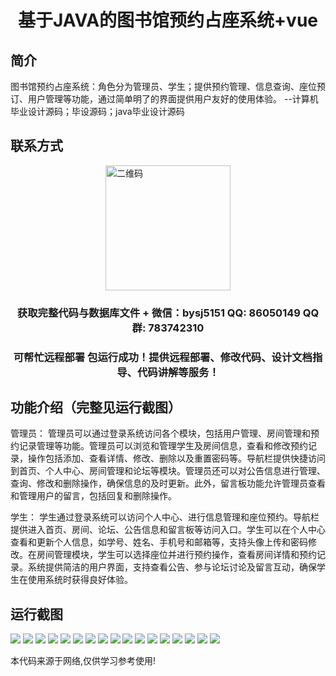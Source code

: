 <p><h1 align="center">基于JAVA的图书馆预约占座系统+vue</h1></p>

## 简介
图书馆预约占座系统：角色分为管理员、学生；提供预约管理、信息查询、座位预订、用户管理等功能，通过简单明了的界面提供用户友好的使用体验。    --计算机毕业设计源码；毕设源码；java毕业设计源码


## 联系方式
<img src="https://bs-1329754181.cos.ap-shanghai.myqcloud.com/wx.jpg" alt="二维码" style="display: block; margin: 0 auto;" width="200px">
<p><h3 align="center">获取完整代码与数据库文件 + 微信：bysj5151 QQ: 86050149 QQ群: 783742310</h3></p>
<p><h3 align="center">可帮忙远程部署 包运行成功！提供远程部署、修改代码、设计文档指导、代码讲解等服务！</h3></p>

## 功能介绍（完整见运行截图）
管理员： 管理员可以通过登录系统访问各个模块，包括用户管理、房间管理和预约记录管理等功能。管理员可以浏览和管理学生及房间信息，查看和修改预约记录，操作包括添加、查看详情、修改、删除以及重置密码等。导航栏提供快捷访问到首页、个人中心、房间管理和论坛等模块。管理员还可以对公告信息进行管理、查询、修改和删除操作，确保信息的及时更新。此外，留言板功能允许管理员查看和管理用户的留言，包括回复和删除操作。

学生： 学生通过登录系统可以访问个人中心、进行信息管理和座位预约。导航栏提供进入首页、房间、论坛、公告信息和留言板等访问入口。学生可以在个人中心查看和更新个人信息，如学号、姓名、手机号和邮箱等，支持头像上传和密码修改。在房间管理模块，学生可以选择座位并进行预约操作，查看房间详情和预约记录。系统提供简洁的用户界面，支持查看公告、参与论坛讨论及留言互动，确保学生在使用系统时获得良好体验。


## 运行截图
![](https://bs-1329754181.cos.ap-shanghai.myqcloud.com/ssm/LibraryReservationSystem/img/001.jpg)
![](https://bs-1329754181.cos.ap-shanghai.myqcloud.com/ssm/LibraryReservationSystem/img/002.jpg)
![](https://bs-1329754181.cos.ap-shanghai.myqcloud.com/ssm/LibraryReservationSystem/img/003.jpg)
![](https://bs-1329754181.cos.ap-shanghai.myqcloud.com/ssm/LibraryReservationSystem/img/004.jpg)
![](https://bs-1329754181.cos.ap-shanghai.myqcloud.com/ssm/LibraryReservationSystem/img/005.jpg)
![](https://bs-1329754181.cos.ap-shanghai.myqcloud.com/ssm/LibraryReservationSystem/img/006.jpg)
![](https://bs-1329754181.cos.ap-shanghai.myqcloud.com/ssm/LibraryReservationSystem/img/007.jpg)
![](https://bs-1329754181.cos.ap-shanghai.myqcloud.com/ssm/LibraryReservationSystem/img/008.jpg)
![](https://bs-1329754181.cos.ap-shanghai.myqcloud.com/ssm/LibraryReservationSystem/img/009.jpg)
![](https://bs-1329754181.cos.ap-shanghai.myqcloud.com/ssm/LibraryReservationSystem/img/010.jpg)
![](https://bs-1329754181.cos.ap-shanghai.myqcloud.com/ssm/LibraryReservationSystem/img/011.jpg)
![](https://bs-1329754181.cos.ap-shanghai.myqcloud.com/ssm/LibraryReservationSystem/img/012.jpg)
![](https://bs-1329754181.cos.ap-shanghai.myqcloud.com/ssm/LibraryReservationSystem/img/013.jpg)
![](https://bs-1329754181.cos.ap-shanghai.myqcloud.com/ssm/LibraryReservationSystem/img/014.jpg)
![](https://bs-1329754181.cos.ap-shanghai.myqcloud.com/ssm/LibraryReservationSystem/img/015.jpg)
![](https://bs-1329754181.cos.ap-shanghai.myqcloud.com/ssm/LibraryReservationSystem/img/016.jpg)
![](https://bs-1329754181.cos.ap-shanghai.myqcloud.com/ssm/LibraryReservationSystem/img/017.jpg)

<p>本代码来源于网络,仅供学习参考使用!</p>
